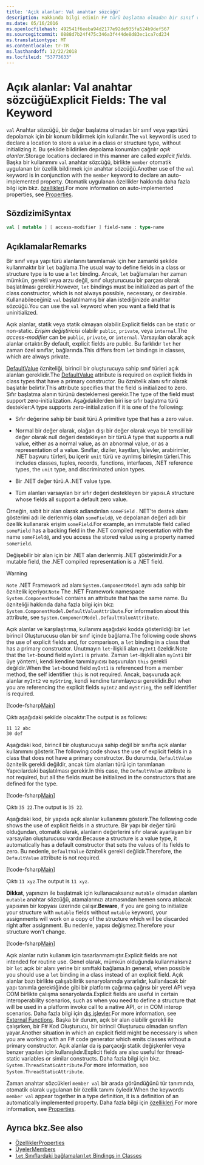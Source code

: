 ```yaml
---
title: 'Açık alanlar: Val anahtar sözcüğü'
description: Hakkında bilgi edinin F# türü başlatma olmadan bir sınıf veya yapı türünde bir değeri depolamak için bir konum bildirmek için kullanılan 'val' anahtar sözcüğü.
ms.date: 05/16/2016
ms.openlocfilehash: 492541f6eeba94d2177e92de935fa524b9def567
ms.sourcegitcommit: 0888d7b24f475c346a3f444de8d83ec1ca7cd234
ms.translationtype: MT
ms.contentlocale: tr-TR
ms.lasthandoff: 12/22/2018
ms.locfileid: "53773633"
---
```

# <a name="explicit-fields-the-val-keyword"></a><span data-ttu-id="f8d78-103">Açık alanlar: Val anahtar sözcüğü</span><span class="sxs-lookup"><span data-stu-id="f8d78-103">Explicit Fields: The val Keyword</span></span>

<span data-ttu-id="f8d78-104">`val` Anahtar sözcüğü, bir değer başlatma olmadan bir sınıf veya yapı türü depolamak için bir konum bildirmek için kullanılır.</span><span class="sxs-lookup"><span data-stu-id="f8d78-104">The `val` keyword is used to declare a location to store a value in a class or structure type, without initializing it.</span></span> <span data-ttu-id="f8d78-105">Bu şekilde bildirilen depolama konumları çağrılır *açık alanlar*.</span><span class="sxs-lookup"><span data-stu-id="f8d78-105">Storage locations declared in this manner are called *explicit fields*.</span></span> <span data-ttu-id="f8d78-106">Başka bir kullanımını `val` anahtar sözcüğü, birlikte `member` otomatik uygulanan bir özellik bildirmek için anahtar sözcüğü.</span><span class="sxs-lookup"><span data-stu-id="f8d78-106">Another use of the `val` keyword is in conjunction with the `member` keyword to declare an auto-implemented property.</span></span> <span data-ttu-id="f8d78-107">Otomatik uygulanan özellikler hakkında daha fazla bilgi için bkz. [özellikleri](properties.md).</span><span class="sxs-lookup"><span data-stu-id="f8d78-107">For more information on auto-implemented properties, see [Properties](properties.md).</span></span>

## <a name="syntax"></a><span data-ttu-id="f8d78-108">Sözdizimi</span><span class="sxs-lookup"><span data-stu-id="f8d78-108">Syntax</span></span>

```fsharp
val [ mutable ] [ access-modifier ] field-name : type-name
```

## <a name="remarks"></a><span data-ttu-id="f8d78-109">Açıklamalar</span><span class="sxs-lookup"><span data-stu-id="f8d78-109">Remarks</span></span>

<span data-ttu-id="f8d78-110">Bir sınıf veya yapı türü alanlarını tanımlamak için her zamanki şekilde kullanmaktır bir `let` bağlama.</span><span class="sxs-lookup"><span data-stu-id="f8d78-110">The usual way to define fields in a class or structure type is to use a `let` binding.</span></span> <span data-ttu-id="f8d78-111">Ancak, `let` bağlamaları her zaman mümkün, gerekli veya arzu değil, sınıf oluşturucusu bir parçası olarak başlatılması gerekir.</span><span class="sxs-lookup"><span data-stu-id="f8d78-111">However, `let` bindings must be initialized as part of the class constructor, which is not always possible, necessary, or desirable.</span></span> <span data-ttu-id="f8d78-112">Kullanabileceğiniz `val` başlatılmamış bir alan istediğinizde anahtar sözcüğü.</span><span class="sxs-lookup"><span data-stu-id="f8d78-112">You can use the `val` keyword when you want a field that is uninitialized.</span></span>

<span data-ttu-id="f8d78-113">Açık alanlar, statik veya statik olmayan olabilir.</span><span class="sxs-lookup"><span data-stu-id="f8d78-113">Explicit fields can be static or non-static.</span></span> <span data-ttu-id="f8d78-114">*Erişim değiştiricisi* olabilir `public`, `private`, veya `internal`.</span><span class="sxs-lookup"><span data-stu-id="f8d78-114">The *access-modifier* can be `public`, `private`, or `internal`.</span></span> <span data-ttu-id="f8d78-115">Varsayılan olarak açık alanlar ortaktır.</span><span class="sxs-lookup"><span data-stu-id="f8d78-115">By default, explicit fields are public.</span></span> <span data-ttu-id="f8d78-116">Bu farklıdır `let` her zaman özel sınıflar, bağlarında.</span><span class="sxs-lookup"><span data-stu-id="f8d78-116">This differs from `let` bindings in classes, which are always private.</span></span>

<span data-ttu-id="f8d78-117">[DefaultValue](https://msdn.microsoft.com/library/a3a3307b-8c05-441e-b109-245511614d58) özniteliği, birincil bir oluşturucuya sahip sınıf türleri açık alanları gereklidir.</span><span class="sxs-lookup"><span data-stu-id="f8d78-117">The [DefaultValue](https://msdn.microsoft.com/library/a3a3307b-8c05-441e-b109-245511614d58) attribute is required on explicit fields in class types that have a primary constructor.</span></span> <span data-ttu-id="f8d78-118">Bu öznitelik alanı sıfır olarak başlatılır belirtir.</span><span class="sxs-lookup"><span data-stu-id="f8d78-118">This attribute specifies that the field is initialized to zero.</span></span> <span data-ttu-id="f8d78-119">Sıfır başlatma alanın türünü desteklemesi gerekir.</span><span class="sxs-lookup"><span data-stu-id="f8d78-119">The type of the field must support zero-initialization.</span></span> <span data-ttu-id="f8d78-120">Aşağıdakilerden biri ise sıfır başlatma türü destekler:</span><span class="sxs-lookup"><span data-stu-id="f8d78-120">A type supports zero-initialization if it is one of the following:</span></span>

- <span data-ttu-id="f8d78-121">Sıfır değerine sahip bir basit türü.</span><span class="sxs-lookup"><span data-stu-id="f8d78-121">A primitive type that has a zero value.</span></span>

- <span data-ttu-id="f8d78-122">Normal bir değer olarak, olağan dışı bir değer olarak veya bir temsili bir değer olarak null değeri destekleyen bir türü.</span><span class="sxs-lookup"><span data-stu-id="f8d78-122">A type that supports a null value, either as a normal value, as an abnormal value, or as a representation of a value.</span></span> <span data-ttu-id="f8d78-123">Sınıflar, diziler, kayıtları, İşlevler, arabirimler, .NET başvuru türleri, bu içerir `unit` türü ve ayrılmış birleşim türleri.</span><span class="sxs-lookup"><span data-stu-id="f8d78-123">This includes classes, tuples, records, functions, interfaces, .NET reference types, the `unit` type, and discriminated union types.</span></span>

- <span data-ttu-id="f8d78-124">Bir .NET değer türü.</span><span class="sxs-lookup"><span data-stu-id="f8d78-124">A .NET value type.</span></span>

- <span data-ttu-id="f8d78-125">Tüm alanları varsayılan bir sıfır değeri destekleyen bir yapısı.</span><span class="sxs-lookup"><span data-stu-id="f8d78-125">A structure whose fields all support a default zero value.</span></span>

<span data-ttu-id="f8d78-126">Örneğin, sabit bir alan olarak adlandırılan `someField` . NET'te destek alanı gösterimi adı ile derlenmiş olan `someField@`, ve depolanan değeri adlı bir özellik kullanarak erişim `someField`.</span><span class="sxs-lookup"><span data-stu-id="f8d78-126">For example, an immutable field called `someField` has a backing field in the .NET compiled representation with the name `someField@`, and you access the stored value using a property named `someField`.</span></span>

<span data-ttu-id="f8d78-127">Değişebilir bir alan için bir .NET alan derlenmiş .NET gösterimidir.</span><span class="sxs-lookup"><span data-stu-id="f8d78-127">For a mutable field, the .NET compiled representation is a .NET field.</span></span>

>[!WARNING]
<span data-ttu-id="f8d78-128">`Note` .NET Framework ad alanı `System.ComponentModel` aynı ada sahip bir öznitelik içeriyor.</span><span class="sxs-lookup"><span data-stu-id="f8d78-128">`Note` The .NET Framework namespace `System.ComponentModel` contains an attribute that has the same name.</span></span> <span data-ttu-id="f8d78-129">Bu özniteliği hakkında daha fazla bilgi için bkz: `System.ComponentModel.DefaultValueAttribute`.</span><span class="sxs-lookup"><span data-stu-id="f8d78-129">For information about this attribute, see `System.ComponentModel.DefaultValueAttribute`.</span></span>

<span data-ttu-id="f8d78-130">Açık alanlar ve karşılaştırma, kullanımı aşağıdaki kodda gösterildiği bir `let` birincil Oluşturucusu olan bir sınıf içinde bağlama.</span><span class="sxs-lookup"><span data-stu-id="f8d78-130">The following code shows the use of explicit fields and, for comparison, a `let` binding in a class that has a primary constructor.</span></span> <span data-ttu-id="f8d78-131">Unutmayın `let`-ilişkili alan `myInt1` özeldir.</span><span class="sxs-lookup"><span data-stu-id="f8d78-131">Note that the `let`-bound field `myInt1` is private.</span></span> <span data-ttu-id="f8d78-132">Zaman `let`-ilişkili alan `myInt1` bir üye yöntemi, kendi kendine tanımlayıcısı başvurulan `this` gerekli değildir.</span><span class="sxs-lookup"><span data-stu-id="f8d78-132">When the `let`-bound field `myInt1` is referenced from a member method, the self identifier `this` is not required.</span></span> <span data-ttu-id="f8d78-133">Ancak, başvuruda açık alanlar `myInt2` ve `myString`, kendi kendine tanımlayıcısı gereklidir.</span><span class="sxs-lookup"><span data-stu-id="f8d78-133">But when you are referencing the explicit fields `myInt2` and `myString`, the self identifier is required.</span></span>

[!code-fsharp[Main](../../../../samples/snippets/fsharp/lang-ref-2/snippet6701.fs)]

<span data-ttu-id="f8d78-134">Çıktı aşağıdaki şekilde olacaktır:</span><span class="sxs-lookup"><span data-stu-id="f8d78-134">The output is as follows:</span></span>

```
11 12 abc
30 def
```

<span data-ttu-id="f8d78-135">Aşağıdaki kod, birincil bir oluşturucuya sahip değil bir sınıfta açık alanlar kullanımını gösterir.</span><span class="sxs-lookup"><span data-stu-id="f8d78-135">The following code shows the use of explicit fields in a class that does not have a primary constructor.</span></span> <span data-ttu-id="f8d78-136">Bu durumda, `DefaultValue` öznitelik gerekli değildir, ancak tüm alanları türü için tanımlanan Yapıcılardaki başlatılması gerekir.</span><span class="sxs-lookup"><span data-stu-id="f8d78-136">In this case, the `DefaultValue` attribute is not required, but all the fields must be initialized in the constructors that are defined for the type.</span></span>

[!code-fsharp[Main](../../../../samples/snippets/fsharp/lang-ref-2/snippet6702.fs)]

<span data-ttu-id="f8d78-137">Çıktı `35 22`.</span><span class="sxs-lookup"><span data-stu-id="f8d78-137">The output is `35 22`.</span></span>

<span data-ttu-id="f8d78-138">Aşağıdaki kod, bir yapıda açık alanlar kullanımını gösterir.</span><span class="sxs-lookup"><span data-stu-id="f8d78-138">The following code shows the use of explicit fields in a structure.</span></span> <span data-ttu-id="f8d78-139">Bir yapı bir değer türü olduğundan, otomatik olarak, alanların değerlerini sıfır olarak ayarlayan bir varsayılan oluşturucusu vardır.</span><span class="sxs-lookup"><span data-stu-id="f8d78-139">Because a structure is a value type, it automatically has a default constructor that sets the values of its fields to zero.</span></span> <span data-ttu-id="f8d78-140">Bu nedenle, `DefaultValue` öznitelik gerekli değildir.</span><span class="sxs-lookup"><span data-stu-id="f8d78-140">Therefore, the `DefaultValue` attribute is not required.</span></span>

[!code-fsharp[Main](../../../../samples/snippets/fsharp/lang-ref-2/snippet6703.fs)]

<span data-ttu-id="f8d78-141">Çıktı `11 xyz`.</span><span class="sxs-lookup"><span data-stu-id="f8d78-141">The output is `11 xyz`.</span></span>

<span data-ttu-id="f8d78-142">**Dikkat**, yapınızın ile başlatmak için kullanacaksanız `mutable` olmadan alanları `mutable` anahtar sözcüğü, atamalarınızı atamasından hemen sonra atılacak yapısının bir kopyası üzerinde çalışır.</span><span class="sxs-lookup"><span data-stu-id="f8d78-142">**Beware**, if you are going to initialize your structure with `mutable` fields without `mutable` keyword, your assignments will work on a copy of the structure which will be discarded right after assignment.</span></span> <span data-ttu-id="f8d78-143">Bu nedenle, yapısı değişmez.</span><span class="sxs-lookup"><span data-stu-id="f8d78-143">Therefore your structure won't change.</span></span>

[!code-fsharp[Main](../../../../samples/snippets/fsharp/lang-ref-2/snippet6704.fs)]

<span data-ttu-id="f8d78-144">Açık alanlar rutin kullanım için tasarlanmamıştır.</span><span class="sxs-lookup"><span data-stu-id="f8d78-144">Explicit fields are not intended for routine use.</span></span> <span data-ttu-id="f8d78-145">Genel olarak, mümkün olduğunda kullanmalısınız bir `let` açık bir alanı yerine bir sınıftaki bağlama.</span><span class="sxs-lookup"><span data-stu-id="f8d78-145">In general, when possible you should use a `let` binding in a class instead of an explicit field.</span></span> <span data-ttu-id="f8d78-146">Açık alanlar bazı birlikte çalışabilirlik senaryolarında yararlıdır, kullanılacak bir yapı tanımla gerektiğinde gibi bir platform çağırma çağrısı bir yerel API veya COM birlikte çalışma senaryolarda.</span><span class="sxs-lookup"><span data-stu-id="f8d78-146">Explicit fields are useful in certain interoperability scenarios, such as when you need to define a structure that will be used in a platform invoke call to a native API, or in COM interop scenarios.</span></span> <span data-ttu-id="f8d78-147">Daha fazla bilgi için [dış işlevler](../functions/external-functions.md).</span><span class="sxs-lookup"><span data-stu-id="f8d78-147">For more information, see [External Functions](../functions/external-functions.md).</span></span> <span data-ttu-id="f8d78-148">Başka bir durum, açık bir alan olabilir gerekli ile çalışırken, bir F# Kod Oluşturucu, bir birincil Oluşturucu olmadan sınıfları yayar.</span><span class="sxs-lookup"><span data-stu-id="f8d78-148">Another situation in which an explicit field might be necessary is when you are working with an F# code generator which emits classes without a primary constructor.</span></span> <span data-ttu-id="f8d78-149">Açık alanlar da iş parçacığı statik değişkenler veya benzer yapıları için kullanışlıdır.</span><span class="sxs-lookup"><span data-stu-id="f8d78-149">Explicit fields are also useful for thread-static variables or similar constructs.</span></span> <span data-ttu-id="f8d78-150">Daha fazla bilgi için bkz. `System.ThreadStaticAttribute`.</span><span class="sxs-lookup"><span data-stu-id="f8d78-150">For more information, see `System.ThreadStaticAttribute`.</span></span>

<span data-ttu-id="f8d78-151">Zaman anahtar sözcükleri `member val` bir arada göründüğünü tür tanımında, otomatik olarak uygulanan bir özellik tanımı öyledir.</span><span class="sxs-lookup"><span data-stu-id="f8d78-151">When the keywords `member val` appear together in a type definition, it is a definition of an automatically implemented property.</span></span> <span data-ttu-id="f8d78-152">Daha fazla bilgi için [özellikleri](properties.md).</span><span class="sxs-lookup"><span data-stu-id="f8d78-152">For more information, see [Properties](properties.md).</span></span>

## <a name="see-also"></a><span data-ttu-id="f8d78-153">Ayrıca bkz.</span><span class="sxs-lookup"><span data-stu-id="f8d78-153">See also</span></span>

- [<span data-ttu-id="f8d78-154">Özellikler</span><span class="sxs-lookup"><span data-stu-id="f8d78-154">Properties</span></span>](properties.md)
- [<span data-ttu-id="f8d78-155">Üyeler</span><span class="sxs-lookup"><span data-stu-id="f8d78-155">Members</span></span>](index.md)
- [<span data-ttu-id="f8d78-156">`let` Sınıflardaki bağlamaları</span><span class="sxs-lookup"><span data-stu-id="f8d78-156">`let` Bindings in Classes</span></span>](let-bindings-in-classes.md)